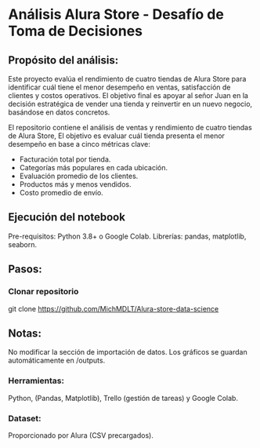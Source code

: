 # Análisis Alura Store - Desafío de Toma de Decisiones

## Propósito del análisis:
Este proyecto evalúa el rendimiento de cuatro tiendas de Alura Store para identificar
cuál tiene el menor desempeño en ventas, satisfacción de clientes y costos operativos.
El objetivo final es apoyar al señor Juan en la decisión estratégica de vender 
una tienda y reinvertir en un nuevo negocio, basándose en datos concretos.

El repositorio contiene el análisis de ventas y rendimiento de cuatro tiendas de Alura Store,
El objetivo es evaluar cuál tienda presenta el menor desempeño en base a cinco métricas clave:

* Facturación total por tienda.
* Categorías más populares en cada ubicación.
* Evaluación promedio de los clientes.
* Productos más y menos vendidos.
* Costo promedio de envío.


## Ejecución del notebook
Pre-requisitos:
Python 3.8+ o Google Colab.
Librerías: pandas, matplotlib, seaborn.

## Pasos:
### Clonar repositorio  
git clone https://github.com/MichMDLT/Alura-store-data-science

## Notas:
No modificar la sección de importación de datos.
Los gráficos se guardan automáticamente en /outputs.

### Herramientas:
Python, (Pandas, Matplotlib), Trello (gestión de tareas) y Google Colab.

### Dataset:
Proporcionado por Alura (CSV precargados).
